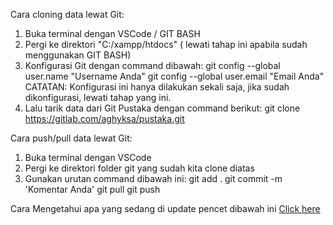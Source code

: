 Cara cloning data lewat Git:
1. Buka terminal dengan VSCode / GIT BASH
2. Pergi ke direktori "C:/xampp/htdocs" ( lewati tahap ini apabila sudah menggunakan GIT BASH)
3. Konfigurasi Git dengan command dibawah:
git config --global user.name "Username Anda"
git config --global user.email "Email Anda"
CATATAN: Konfigurasi ini hanya dilakukan sekali saja, jika sudah dikonfigurasi, lewati tahap yang ini.
4. Lalu tarik data dari Git Pustaka dengan command berikut:
git clone https://gitlab.com/aghyksa/pustaka.git 

Cara push/pull data lewat Git:
1. Buka terminal dengan VSCode
2. Pergi ke direktori folder git yang sudah kita clone diatas
3. Gunakan urutan command dibawah ini:
git add .
git commit -m 'Komentar Anda'
git pull
git push

Cara Mengetahui apa yang sedang di update pencet dibawah ini
[Click here](https://gitlab.com/aghyksa/pustaka/-/commits/main)